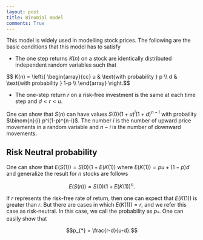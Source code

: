 ```yaml
---
layout: post
title: Binomial model
comments: True
---
```


This model is widely used in modelling stock prices. The following are the basic conditions that this model has to satisfy

* The one step returns $K(n)$ on a stock are identically distributed independent random variables such that
<div>
$$ K(n) = \left\{ \begin{array}{cc} u & \text{with probability } p \\
d & \text{with probability } 1-p \\ \end{array} \right.$$</div>

* The one-step return $r$ on a risk-free investment is the same at each time step and $d<r<u$.

One can show that $S(n)$ can have values $S(0)(1+u)^i(1+d)^{n-i}$ with probaility $\binom{n}{i} p^i(1-p)^{n-i}$. The number $i$ is the number of upward price movements in a random variable and $n-i$ is the number of downward movements.

## Risk Neutral probability

One can show that $E(S(1)) = S(0)(1+E(K(1))$ where $E(K(1))= pu+(1-p)d$ and generalize the result for $n$ stocks are follows

$$E(S(n))=S(0)(1+E(K(1))^n. $$

If $r$ represents the risk-free rate of return, then one can expect that $E(K(1))$ is greater than $r$. But there are cases in which $E(K(1)) = r$, and we refer this case as risk-neutral. In this case, we call the probability as $p_{*}$. One can easily show that

$$p_{*} = \frac{r-d}{u-d}.$$



